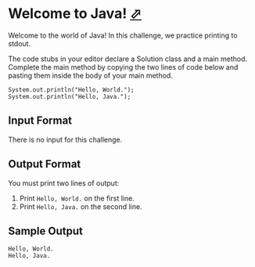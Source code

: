 # Welcome to Java! [⬀](https://www.hackerrank.com/challenges/welcome-to-java/problem)

Welcome to the world of Java! In this challenge, we practice printing to stdout.

The code stubs in your editor declare a Solution class and a main method. Complete the main method by copying the two lines of code below and pasting them inside the body of your main method.

```
System.out.println("Hello, World.");
System.out.println("Hello, Java.");
```

## Input Format

There is no input for this challenge.

## Output Format

You must print two lines of output:

1. Print `Hello, World.` on the first line.
2. Print `Hello, Java.` on the second line.

## Sample Output

```
Hello, World.
Hello, Java.
```

